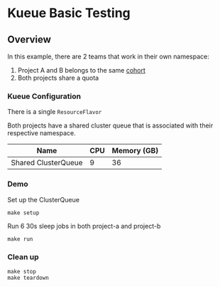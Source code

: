 # Kueue Basic Testing

## Overview
In this example, there are 2 teams that work in their own namespace:

1. Project A and B belongs to the same [cohort](https://kueue.sigs.k8s.io/docs/concepts/cluster_queue/#cohort)
1. Both projects share a quota

### Kueue Configuration

There is a single `ResourceFlavor`

Both projects have a shared cluster queue that is associated with their respective namespace.

| Name                        | CPU | Memory (GB)
| --------------------------- | --- | -----------
| Shared ClusterQueue         | 9   | 36

### Demo

Set up the ClusterQueue

```
make setup
```

Run 6 30s sleep jobs in both project-a and project-b

```
make run
```

### Clean up

```
make stop
make teardown
```

